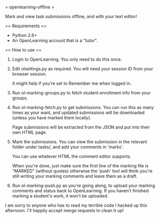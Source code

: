 = openlearning-offline =

Mark and view task submissions offline, and with your text editor!

== Requirements ==

* Python 2.6+
* An OpenLearning account that is a "tutor".

== How to use ==

1) Login to OpenLearning. You only need to do this once.

2) Edit olsettings.py as required. You will need your session ID from your
   browser session.

   It might help if you're set to Remember me when logged in.

3) Run ol-marking-groups.py to fetch student enrollment info from your groups.

4) Run ol-marking-fetch.py <ACTIVITY> to get submissions. You can run this as
   many times as your want, and updated submissions will be downloaded (unless
   you have marked them locally).

   Page submissions will be extracted from the JSON and put into their own HTML
   page.

5) Mark the submissions. You can view the submission in the relevant folder
   under tasks/, and add your comments in 'marks'.

   You can use whatever HTML the comment editor supports.

   When you're done, just make sure the first line of the marking file is
   "MARKED" (without quotes) otherwise the 'push' tool will think you're still
   writing your marking comments and leave them as a draft.

6) Run ol-marking-push.py <ACTIVITY> as you're going along, to upload your
   marking comments and status back to OpenLearning. If you haven't finished 
   marking a student's work, it won't be uploaded.

I am sorry to anyone who has to read my terrible code I hacked up this
afternoon. I'll happily accept merge requests to clean it up!